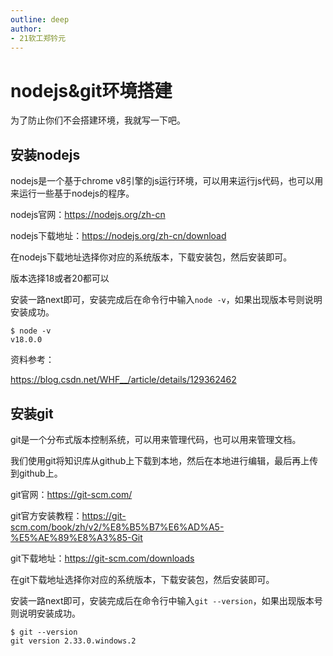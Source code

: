 ```yaml
---
outline: deep
author: 
- 21软工郑钤元
---
```

# nodejs&git环境搭建

为了防止你们不会搭建环境，我就写一下吧。

## 安装nodejs

nodejs是一个基于chrome v8引擎的js运行环境，可以用来运行js代码，也可以用来运行一些基于nodejs的程序。

nodejs官网：https://nodejs.org/zh-cn

nodejs下载地址：https://nodejs.org/zh-cn/download

在nodejs下载地址选择你对应的系统版本，下载安装包，然后安装即可。

版本选择18或者20都可以

安装一路next即可，安装完成后在命令行中输入`node -v`，如果出现版本号则说明安装成功。

```shell
$ node -v
v18.0.0
```

资料参考：

https://blog.csdn.net/WHF__/article/details/129362462

## 安装git

git是一个分布式版本控制系统，可以用来管理代码，也可以用来管理文档。

我们使用git将知识库从github上下载到本地，然后在本地进行编辑，最后再上传到github上。

git官网：https://git-scm.com/

git官方安装教程：https://git-scm.com/book/zh/v2/%E8%B5%B7%E6%AD%A5-%E5%AE%89%E8%A3%85-Git

git下载地址：https://git-scm.com/downloads

在git下载地址选择你对应的系统版本，下载安装包，然后安装即可。

安装一路next即可，安装完成后在命令行中输入`git --version`，如果出现版本号则说明安装成功。

```shell
$ git --version
git version 2.33.0.windows.2
```


